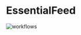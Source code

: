# EssentialFeed
![workflows](https://github.com/temptempest/EssentialFeed/workflows/CI/badge.svg)


